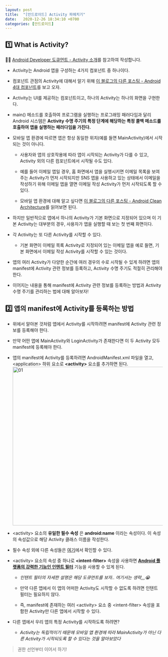 ```yaml
---
layout: post
title:  "[안드로이드] Activity 파헤치기"
date:   2020-12-26 18:34:10 +0700
categories: [안드로이드]
---
```


## 1️⃣ What is Activity?

✍🏻 [Android Developer 도큐먼트 - Activity 소개](https://developer.android.com/guide/components/activities/intro-activities)를 참고하여 작성합니다.

* Activity는 Android 앱을 구성하는 4가지 컴포넌트 중 하나이다.

* 컴포넌트 관점의 Activity에 대해서 알기 위해 [이 블로그의 다른 포스팅 - Android 4대 컴포넌트](https://choheeis.github.io/newblog//articles/2020-12/android-components)를 보고 오자.

* Activity는 UI를 제공하는 컴포넌트이고, 하나의 Activity는 하나의 화면을 구현한다.

* main() 메소드를 호출하여 프로그램을 실행하는 프로그래밍 패러다임과 달리 Android 시스템은 __Activity 수명 주기의 특정 단계에 해당하는 특정 콜백 메소드를 호출하여 앱을 실행하는 패러다임을 가진다.__

* 모바일 앱 환경에 따르면 앱은 항상 동일한 위치(예를 들면 MainActivity)에서 시작되는 것이 아니다.

    * 사용자와 앱의 상호작용에 따라 앱이 시작되는 Activity가 다를 수 있고, Activity 외의 다른 컴포넌트에서 시작될 수도 있다.

    * 예를 들어 이메일 앱일 경우, 홈 화면에서 앱을 실행시키면 이메일 목록을 보여주는 Activity가 먼저 시작되지만 SNS 앱을 사용하고 있는 상태에서 이메일을 작성하기 위해 이메일 앱을 열면 이메일 작성 Activity가 먼저 시작되도록 할 수 있다.

    * 모바일 앱 환경에 대해 알고 싶다면 [이 블로그의 다른 포스팅 - Android Clean Architecture](https://choheeis.github.io/newblog//articles/2020-05/android-clean-architecture)를 읽어보면 된다.

* 하지만 일반적으로 앱에서 하나의 Activity가 기본 화면으로 지정되어 있으며 이 기본 Activity는 대부분의 경우, 사용자가 앱을 실행할 때 보는 첫 번째 화면이다.

* 각 Activity는 또 다른 Activity를 시작할 수 있다.

    * 기본 화면이 이메일 목록 Activity로 지정되어 있는 이메일 앱을 예로 들면, 기본 화면에서 이메일 작성 Activity를 시작할 수 있는 것이다.

* 앱의 여러 Activity가 다양한 순간에 여러 경우의 수로 시작될 수 있게 하려면 앱의 manifest에 Activity 관련 정보를 등록하고, Activity 수명 주기도 적절히 관리해야 한다.

* 이어지는 내용을 통해 manifest에 Activity 관련 정보를 등록하는 방법과 Activity 수명 주기를 관리하는 법에 대해 알아보자!

## 2️⃣ 앱의 manifest에 Activity를 등록하는 방법

* 위에서 알아본 것처럼 앱에서 Activity를 시작하려면 manifest에 Activity 관련 정보를 등록해야 한다.

* 만약 어떤 앱에 MainActivity와 LoginActivity가 존재한다면 이 두 Activity 모두 manifest에 등록해야 한다.

* 앱의 manifest에 Activity를 등록하려면     AndroidManifest.xml 파일을 열고, \<application> 하위 요소로 __\<activity>__ 요소를 추가하면 된다.
    <img width="508" alt="01" src="https://user-images.githubusercontent.com/31889335/103149075-9b91c980-47a9-11eb-85fa-91ed6a937f62.png">

* \<activity> 요소의 __유일한 필수 속성__ 은 __android:name__ 이라는 속성이다. 이 속성의 속성값으로 해당 Activity 클래스 이름을 작성한다.

* 필수 속성 외에 다른 속성들은 [여기](https://developer.android.com/guide/topics/manifest/activity-element)에서 확인할 수 있다.

* \<activity> 요소의 속성 중 하나로 __\<intent-filter>__ 속성을 사용하면 __[Android 플랫폼의 강력한 기능인 인텐트 필터](https://developer.android.com/guide/components/intents-filters)__ 기능을 사용할 수 있게 된다.

    * _인텐트 필터의 자세한 설명은 해당 도큐먼트를 보자.. 여기서는 생략,,,😭_

    * 만약 다른 앱에서 이 앱의 어떠한 Activity도 시작할 수 없도록 하려면 인텐트 필터는 필요하지 않다.

    * 즉, manifest에 존재하는 여러 \<activity> 요소 중 \<intent-filter> 속성을 포함한 Activity만 다른 앱에서 시작할 수 있다.

* 다른 앱에서 우리 앱의 특정 Activity를 시작하도록 하려면?

    * _Activity는 독립적이기 때문에 모바일 앱 환경에 따라 MainActivity가 아닌 다른 Activity가 시작되도록 할 수 있다는 것을 알아보았다_

> 권한 선언부터 이어서 하기!

